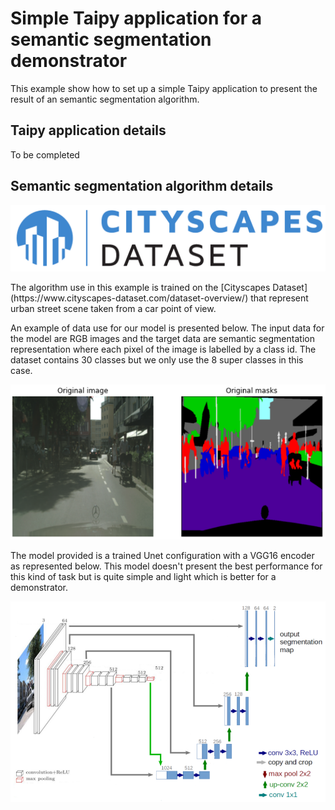 # Simple Taipy application for a semantic segmentation demonstrator

This example show how to set up a simple Taipy application to present the result of an semantic segmentation algorithm.

## Taipy application details

To be completed

## Semantic segmentation algorithm details
<p align="center">
<a href="https://www.cityscapes-dataset.com/"><img src="./img_readme/cityscapes.png" alt="Cityscapes logo" width=800px/></a>
</p>  
The algorithm use in this example is trained on the [Cityscapes Dataset](https://www.cityscapes-dataset.com/dataset-overview/) that represent urban street scene taken from a car point of view.

An example of data use for our model is presented below. The input data for the model are RGB images and the target data are semantic segmentation representation where each pixel of the image is labelled by a class id. The dataset contains 30 classes but we only use the 8 super classes in this case.

<p align="center">
<img src="./img_readme/example_cityscapes_data.png" alt="Example of data used" width=600px/>
</p>

The model provided is a trained Unet configuration with a VGG16 encoder as represented below. This model doesn't present the best performance for this kind of task but is quite simple and light which is better for a demonstrator.

<p align="center">
<img src="./img_readme/unet_with_vgg16.png" alt="Unet scheme with VGG6 encoder" width=700px/>
</p>